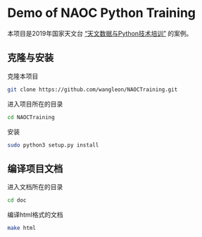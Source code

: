 # Demo of NAOC Python Training

本项目是2019年国家天文台 [“天文数据与Python技术培训”](https://hebl.china-vo.org/course/PIA2019/) 的案例。

## 克隆与安装

克隆本项目

```bash
git clone https://github.com/wangleon/NAOCTraining.git
```

进入项目所在的目录

```bash
cd NAOCTraining
```

安装

```bash
sudo python3 setup.py install
```

## 编译项目文档

进入文档所在的目录

```bash
cd doc
```

编译html格式的文档
```bash
make html
```
